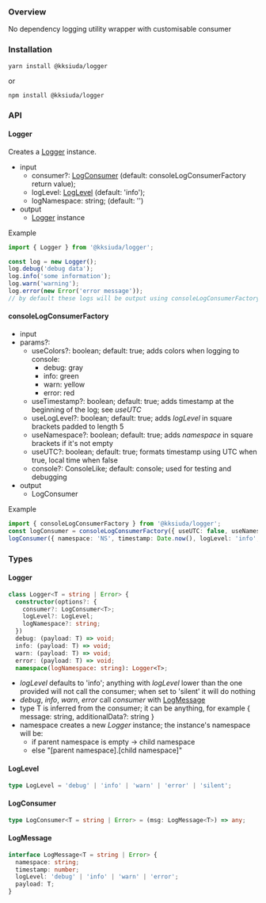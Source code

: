### Overview

No dependency logging utility wrapper with customisable consumer

### Installation

```shell
yarn install @kksiuda/logger
```

or

```shell
npm install @kksiuda/logger
```

### API

#### Logger

Creates a [Logger](#logger) instance.

- input
  - consumer?: [LogConsumer](#logconsumer) (default: consoleLogConsumerFactory return value);
  - logLevel: [LogLevel](#loglevel) (default: 'info');
  - logNamespace: string; (default: '')
- output
  - [Logger](#logger) instance

Example

```ts
import { Logger } from '@kksiuda/logger';

const log = new Logger();
log.debug('debug data');
log.info('some information');
log.warn('warning');
log.error(new Error('error message'));
// by default these logs will be output using consoleLogConsumerFactory return value
```

#### consoleLogConsumerFactory

- input
- params?:
  - useColors?: boolean; default: true; adds colors when logging to console:
    - debug: gray
    - info: green
    - warn: yellow
    - error: red
  - useTimestamp?: boolean; default: true; adds timestamp at the beginning of the log; see _useUTC_
  - useLogLevel?: boolean; default: true; adds _logLevel_ in square brackets padded to length 5
  - useNamespace?: boolean; default: true; adds _namespace_ in square brackets if it's not empty
  - useUTC?: boolean; default: true; formats timestamp using UTC when true, local time when false
  - console?: ConsoleLike; default: console; used for testing and debugging
- output
  - LogConsumer

Example

```ts
import { consoleLogConsumerFactory } from '@kksiuda/logger';
const logConsumer = consoleLogConsumerFactory({ useUTC: false, useNamespace: false });
logConsumer({ namespace: 'NS', timestamp: Date.now(), logLevel: 'info', payload: '' });
```

### Types

#### Logger

```ts
class Logger<T = string | Error> {
  constructor(options?: {
    consumer?: LogConsumer<T>;
    logLevel?: LogLevel;
    logNamespace?: string;
  })
  debug: (payload: T) => void;
  info: (payload: T) => void;
  warn: (payload: T) => void;
  error: (payload: T) => void;
  namespace(logNamespace: string): Logger<T>;
```

- _logLevel_ defaults to 'info'; anything with _logLevel_ lower than the one provided will not call the consumer; when set to 'silent' it will do nothing
- _debug_, _info_, _warn_, _error_ call _consumer_ with [LogMessage](#logmessage)
- type T is inferred from the consumer; it can be anything, for example { message: string, additionalData?: string }
- namespace creates a new _Logger_ instance; the instance's namespace will be:
  - if parent namespace is empty -> child namespace
  - else "[parent namespace].[child namespace]"

#### LogLevel

```ts
type LogLevel = 'debug' | 'info' | 'warn' | 'error' | 'silent';
```

#### LogConsumer

```ts
type LogConsumer<T = string | Error> = (msg: LogMessage<T>) => any;
```

#### LogMessage

```ts
interface LogMessage<T = string | Error> {
  namespace: string;
  timestamp: number;
  logLevel: 'debug' | 'info' | 'warn' | 'error';
  payload: T;
}
```
